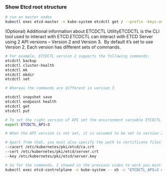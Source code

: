 ### Show Etcd root structure

```bash
# run on master nodes
kubectl exec etcd-master -n kube-system etcdctl get / --prefix -keys-only

```

(Optional) Additional information about ETCDCTL UtilityETCDCTL is the CLI tool used to interact with ETCD.ETCDCTL can interact with ETCD Server using 2 API versions – Version 2 and Version 3.  By default it’s set to use Version 2. Each version has different sets of commands.

```bash
# For example, ETCDCTL version 2 supports the following commands:
etcdctl backup
etcdctl cluster-health   
etcdctl mk   
etcdctl mkdir   
etcdctl set

# Whereas the commands are different in version 3

etcdctl snapshot save   
etcdctl endpoint health   
etcdctl get   
etcdctl put

# To set the right version of API set the environment variable ETCDCTL_API command
export ETCDCTL_API=3

# When the API version is not set, it is assumed to be set to version 2. And version 3 commands listed above don’t work. When API version is set to version 3, version 2 commands listed above don’t work.

# Apart from that, you must also specify the path to certificate files so that ETCDCTL can authenticate to the ETCD API Server. The certificate files are available in the etcd-master at the following path. We discuss more about certificates in the security section of this course. So don’t worry if this looks complex:
--cacert /etc/kubernetes/pki/etcd/ca.crt   
--cert /etc/kubernetes/pki/etcd/server.crt   
--key /etc/kubernetes/pki/etcd/server.key

# So for the commands, I showed in the previous video to work you must specify the ETCDCTL API version and path to certificate files. Below is the final form:
kubectl exec etcd-controlplane -n kube-system -- sh -c "ETCDCTL_API=3 etcdctl get / --prefix --keys-only --limit=10 --cacert /etc/kubernetes/pki/etcd/ca.crt --cert /etc/kubernetes/pki/etcd/server.crt --key /etc/kubernetes/pki/etcd/server.key"
```
